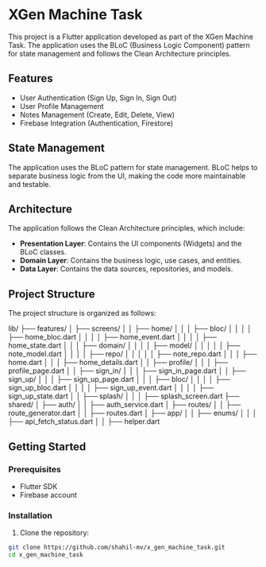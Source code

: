 # XGen Machine Task

This project is a Flutter application developed as part of the XGen Machine Task. The application uses the BLoC (Business Logic Component) pattern for state management and follows the Clean Architecture principles.

## Features

- User Authentication (Sign Up, Sign In, Sign Out)
- User Profile Management
- Notes Management (Create, Edit, Delete, View)
- Firebase Integration (Authentication, Firestore)

## State Management

The application uses the BLoC pattern for state management. BLoC helps to separate business logic from the UI, making the code more maintainable and testable.

## Architecture

The application follows the Clean Architecture principles, which include:

- **Presentation Layer**: Contains the UI components (Widgets) and the BLoC classes.
- **Domain Layer**: Contains the business logic, use cases, and entities.
- **Data Layer**: Contains the data sources, repositories, and models.

## Project Structure

The project structure is organized as follows:

lib/ ├── features/ │ ├── screens/ │ │ ├── home/ │ │ │ ├── bloc/ │ │ │ │ ├── home_bloc.dart │ │ │ │ ├── home_event.dart │ │ │ │ ├── home_state.dart │ │ │ ├── domain/ │ │ │ │ ├── model/ │ │ │ │ │ ├── note_model.dart │ │ │ │ ├── repo/ │ │ │ │ │ ├── note_repo.dart │ │ │ ├── home.dart │ │ │ ├── home_details.dart │ │ ├── profile/ │ │ │ ├── profile_page.dart │ │ ├── sign_in/ │ │ │ ├── sign_in_page.dart │ │ ├── sign_up/ │ │ │ ├── sign_up_page.dart │ │ │ ├── bloc/ │ │ │ │ ├── sign_up_bloc.dart │ │ │ │ ├── sign_up_event.dart │ │ │ │ ├── sign_up_state.dart │ │ ├── splash/ │ │ │ ├── splash_screen.dart ├── shared/ │ ├── auth/ │ │ ├── auth_service.dart │ ├── routes/ │ │ ├── route_generator.dart │ │ ├── routes.dart │ ├── app/ │ │ ├── enums/ │ │ │ ├── api_fetch_status.dart │ │ ├── helper.dart

## Getting Started

### Prerequisites

- Flutter SDK
- Firebase account

### Installation

1. Clone the repository:

```sh
git clone https://github.com/shahil-mv/x_gen_machine_task.git
cd x_gen_machine_task
